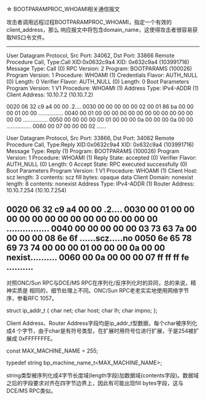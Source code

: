 ☆ BOOTPARAMPROC_WHOAMI相关通信报文

攻击者调用远程过程BOOTPARAMPROC_WHOAMI，指定一个有效的client_address，那么
响应报文中将包含domain_name，这使得攻击者很容易获取NIS口令文件。

--------------------------------------------------------------------------
User Datagram Protocol, Src Port: 34062, Dst Port: 33866
Remote Procedure Call, Type:Call XID:0x0632c9a4
    XID: 0x632c9a4 (103991716)
    Message Type: Call (0)
    RPC Version: 2
    Program: BOOTPARAMS (100026)
    Program Version: 1
    Procedure: WHOAMI (1)
    Credentials
        Flavor: AUTH_NULL (0)
        Length: 0
    Verifier
        Flavor: AUTH_NULL (0)
        Length: 0
Boot Parameters
    Program Version: 1
    V1 Procedure: WHOAMI (1)
    Address Type: IPv4-ADDR (1)
    Client Address: 10.10.7.2 (10.10.7.2)

0020                                06 32 c9 a4 00 00             .2....
0030  00 00 00 00 00 02 00 01 86 ba 00 00 00 01 00 00   ................
0040  00 01 00 00 00 00 00 00 00 00 00 00 00 00 00 00   ................
0050  00 00 00 00 00 01 00 00 00 0a 00 00 00 0a 00 00   ................
0060  00 07 00 00 00 02                                 ......

User Datagram Protocol, Src Port: 33866, Dst Port: 34062
Remote Procedure Call, Type:Reply XID:0x0632c9a4
    XID: 0x632c9a4 (103991716)
    Message Type: Reply (1)
    Program: BOOTPARAMS (100026)
    Program Version: 1
    Procedure: WHOAMI (1)
    Reply State: accepted (0)
    Verifier
        Flavor: AUTH_NULL (0)
        Length: 0
    Accept State: RPC executed successfully (0)
Boot Parameters
    Program Version: 1
    V1 Procedure: WHOAMI (1)
    Client Host: scz
        length: 3
        contents: scz
        fill bytes: opaque data
    Client Domain: nonexist
        length: 8
        contents: nonexist
    Address Type: IPv4-ADDR (1)
    Router Address: 10.10.7.254 (10.10.7.254)

0020                                06 32 c9 a4 00 00             .2....
0030  00 01 00 00 00 00 00 00 00 00 00 00 00 00 00 00   ................
0040  00 00 00 00 00 03 73 63 7a 00 00 00 00 08 6e 6f   ......scz.....no
0050  6e 65 78 69 73 74 00 00 00 01 00 00 00 0a 00 00   nexist..........
0060  00 0a 00 00 00 07 ff ff ff fe                     ..........
--------------------------------------------------------------------------

对照ONC/Sun RPC与DCE/MS RPC在序列化/反序列化时的异同，总的来说，精神实质是
相同的，细节处理上不同。ONC/Sun RPC老老实实地使用网络字节序，参看RFC 1057。

struct  ip_addr_t
{
    char    net;
    char    host;
    char    lh;
    char    impno;
};

Client Address、Router Address字段均是ip_addr_t型数据，每个char被序列化成4
个字节，由于char是有符号类型，在扩展时用符号位进行扩展，于是254被扩展成
0xFFFFFFFE。

const MAX_MACHINE_NAME  = 255;

typedef string  bp_machine_name_t<MAX_MACHINE_NAME>;

string类型被序列化成4字节长度域(length字段)加数据域(contents字段)。数据域
之后的字段要求对齐在四字节边界上，因此有可能出现fill bytes字段，这与DCE/MS
RPC类似。